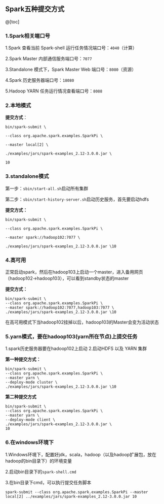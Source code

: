 ## Spark五种提交方式
@[toc]
### 1.Spark相关端口号

1.Spark 查看当前 Spark-shell 运行任务情况端口号：`4040`（计算） 

2.Spark Master 内部通信服务端口号：`7077`

3.Standalone 模式下，Spark Master Web 端口号：`8080`（资源）

4.Spark 历史服务器端口号：`18080`

5.Hadoop YARN 任务运行情况查看端口号：`8088`

### 2.本地模式

**提交方式**：

    bin/spark-submit \
    
    --class org.apache.spark.examples.SparkPi \
    
    --master local[2] \
    
    ./examples/jars/spark-examples_2.12-3.0.0.jar \
    
    10

### 3.standalone模式

 第一步：`sbin/start-all.sh`启动所有集群

第二步：`sbin/start-history-server.sh`启动历史服务，首先要启动hdfs

 **提交方式：**

    bin/spark-submit \
    
    --class org.apache.spark.examples.SparkPi \
    
    --master spark://hadoop102:7077 \
    
    ./examples/jars/spark-examples_2.12-3.0.0.jar \10

### 4.高可用

正常启动spark，然后在hadoop103上启动一个master，进入备用网页（hadoop102->hadoop103），可以看到standby状态的master

**提交方式：**

    bin/spark-submit \
    --class org.apache.spark.examples.SparkPi \
    --master spark://hadoop102:7077,hadoop103:7077 \
    ./examples/jars/spark-examples_2.12-3.0.0.jar \10

在高可用模式下当hadoop102挂掉以后，hadoop103的Master会变为活动状态

### 5.yarn模式，要在hadoop103(yarn所在节点)上提交任务

 1.spark历史服务器要在hadoop102上启动
 2.启动HDFS 以及 YARN 集群

**第一种提交方式：**

    bin/spark-submit \
    --class org.apache.spark.examples.SparkPi \
    --master yarn \
    --deploy-mode cluster \
    ./examples/jars/spark-examples_2.12-3.0.0.jar \10

**第二种提交方式**

    bin/spark-submit \
    --class org.apache.spark.examples.SparkPi \
    --master yarn \
    --deploy-mode client \
    ./examples/jars/spark-examples_2.12-3.0.0.jar \
    10

### 6.在windows环境下

1.Windows环境下，配置好jdk，scala，hadoop（以及hadoop扩展包，放在hadoop的bin目录下）的环境变量

2.启动bin目录下的`spark-shell.cmd`

3.在bin目录下cmd，可以执行提交任务脚本

    spark-submit --class org.apache.spark.examples.SparkPi --master 
    local[2] ../examples/jars/spark-examples_2.12-3.0.0.jar 10
